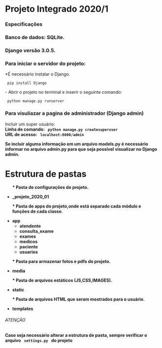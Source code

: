 # <h1> Projeto Integrado 2020/1 </h1>
<h3>Especificações</h3>
<h3> Banco de dados: SQLite. </h3>
<h3> Django versão 3.0.5. </h3>

<h3> Para iniciar o servidor do projeto: </h3>
*É necessário instalar o Django.

<code> pip install Django </code>
<p> - Abrir o projeto no terminal e inserir o seguinte comando: </p>
<code> python manage.py runserver </code>

<h3> Para visuliazar a pagina de administrador (Django admin)</h3>
Incluir um super usuário: <br>
<b> Linha de comando:<b>
<code> python manage.py createsuperuser </code> <br>
URL de acesso:
<code> localhost:8000/admin </code>


<p> Se incluir alguma informação em um arquivo <b> models.py </b> é necessário informar no arquivo <b> admin.py </b> para que seja possível visualizar no Django admin. </p>

<h1> Estrutura de pastas </h1>

<ul>
    <p> * Pasta de configurações do projeto.</p>
    <li> <b> _projeto_2020_01 </b></li> 
    <p> * Pasta de apps do projeto,onde está separado cada módulo e funções de cada classe.</p>
    <li> <b> app </b>
        <ul>
            <li>atendente</li>
            <li>consulta_exame</li>
            <li>exames</li>
            <li>medicos</li>
            <li>paciente</li>
            <li>usuarios</li>
        </ul>
    </li> 
    <p> * Pasta para armazenar fotos e pdfs do projeto.</p>
    <li><b> media </b></li> 
    <p> * Pasta de arquivos estáticos (JS,CSS,IMAGES).</p>
    <li><b> static </b></li>
    <p> * Pasta de arquivos HTML que seram mostrados para o usuário.</p>
    <li><b> templates </b></li>
</ul>


<h6>ATENÇÃO</h6>
<p> Caso seja necessário alterar a estrutura de pasta, sempre verificar o arquivo <code> settings.py </code> do projeto</p>
